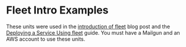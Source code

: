 # Fleet Intro Examples

These units were used in the [introduction of fleet](https://coreos.com/blog/cluster-level-container-orchestration/) blog post and the [Deploying a Service Using fleet](https://coreos.com/docs/launching-containers/launching/fleet-example-deployment/) guide. You must have a Mailgun and an AWS account to use these units.
